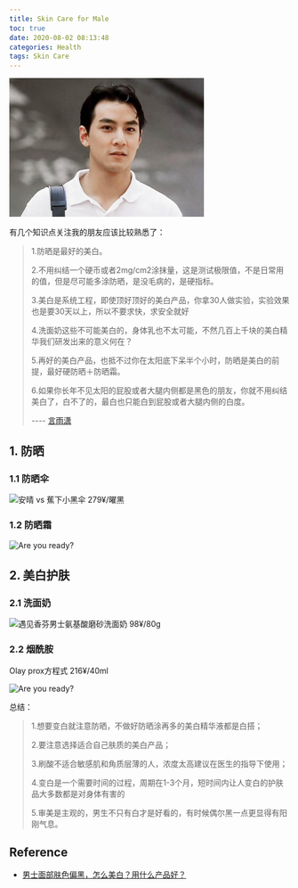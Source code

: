 ```yaml
---
title: Skin Care for Male
toc: true
date: 2020-08-02 08:13:48
categories: Health
tags: Skin Care
---
```


<img src="/images/health/health-skin.jpeg" width="350" alt=""/>

<!-- more -->

有几个知识点关注我的朋友应该比较熟悉了：

> 1.防晒是最好的美白。
> 
> 2.不用纠结一个硬币或者2mg/cm2涂抹量，这是测试极限值，不是日常用的值，但是尽可能多涂防晒，是没毛病的，是硬指标。
> 
> 3.美白是系统工程，即使顶好顶好的美白产品，你拿30人做实验，实验效果也是要30天以上，所以不要求快，求安全就好
> 
> 4.洗面奶这些不可能美白的，身体乳也不太可能，不然几百上千块的美白精华我们研发出来的意义何在？
> 
> 5.再好的美白产品，也抵不过你在太阳底下呆半个小时，防晒是美白的前提，最好硬防晒＋防晒霜。
> 
> 6.如果你长年不见太阳的屁股或者大腿内侧都是黑色的朋友，你就不用纠结美白了，白不了的，最白也只能白到屁股或者大腿内侧的白度。
>
> ---- [言雨潇](https://www.zhihu.com/question/27072150/answer/731029309)

## 1. 防晒

### 1.1 防晒伞

<img src="https://pic1.zhimg.com/80/v2-7705b112418c0a49e5bebf01725ea35d_720w.jpg?source=1940ef5c" width="350" alt="安晴 vs 蕉下小黑伞 279¥/曜黑"/>

### 1.2 防晒霜

<img src="https://pic1.zhimg.com/80/v2-90e7511669dbe5b678bcd4a13dd9144f_720w.jpg?source=1940ef5c" width="350" alt="Are you ready?"/>

## 2. 美白护肤

### 2.1 洗面奶

<img src="https://pic1.zhimg.com/80/v2-d273691d6cb2fc8e98c9d660fc5dd37a_720w.jpg?source=1940ef5c" width="350" alt="遇见香芬男士氨基酸磨砂洗面奶 98¥/80g"/>

### 2.2 烟酰胺

Olay prox方程式 216¥/40ml

<img src="https://pic2.zhimg.com/80/v2-4e89ca2bcacbb8269ea709c99319b673_720w.jpg?source=1940ef5c" width="550" alt="Are you ready?"/>

总结：

> 1.想要变白就注意防晒，不做好防晒涂再多的美白精华液都是白搭；
> 
> 2.要注意选择适合自己肤质的美白产品；
> 
> 3.刷酸不适合敏感肌和角质层薄的人，浓度太高建议在医生的指导下使用；
> 
> 4.变白是一个需要时间的过程，周期在1-3个月，短时间内让人变白的护肤品大多数都是对身体有害的
> 
> 5.审美是主观的，男生不只有白才是好看的，有时候偶尔黑一点更显得有阳刚气息。

## Reference

- [男士面部肤色偏黑，怎么美白？用什么产品好？](https://www.zhihu.com/question/27072150)








